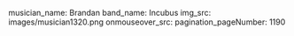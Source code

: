musician_name: Brandan
band_name: Incubus
img_src: images/musician1320.png
onmouseover_src: 
pagination_pageNumber: 1190